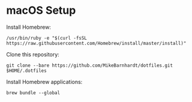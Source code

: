 # macOS Setup

Install Homebrew:

```shell
/usr/bin/ruby -e "$(curl -fsSL https://raw.githubusercontent.com/Homebrew/install/master/install)"
```

Clone this repository:

```shell
git clone --bare https://github.com/MikeBarnhardt/dotfiles.git $HOME/.dotfiles
```

Install Homebrew applications:

```shell
brew bundle --global
```
